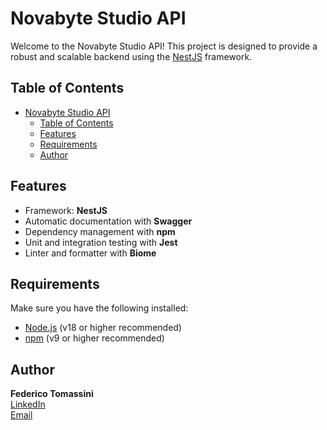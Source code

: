 # Novabyte Studio API

Welcome to the Novabyte Studio API! This project is designed to provide a robust and scalable backend using the [NestJS](https://nestjs.com/) framework.

## Table of Contents
- [Novabyte Studio API](#novabyte-studio-api)
  - [Table of Contents](#table-of-contents)
  - [Features](#features)
  - [Requirements](#requirements)
  - [Author](#author)

## Features
- Framework: **NestJS**
- Automatic documentation with **Swagger**
- Dependency management with **npm**
- Unit and integration testing with **Jest**
- Linter and formatter with **Biome**

## Requirements

Make sure you have the following installed:
- [Node.js](https://nodejs.org/) (v18 or higher recommended)
- [npm](https://www.npmjs.com/) (v9 or higher recommended)

## Author

**Federico Tomassini**  
[LinkedIn](https://www.linkedin.com/in/fedetomassini/)  
[Email](mailto:fedetomassini.dev@gmail.com)